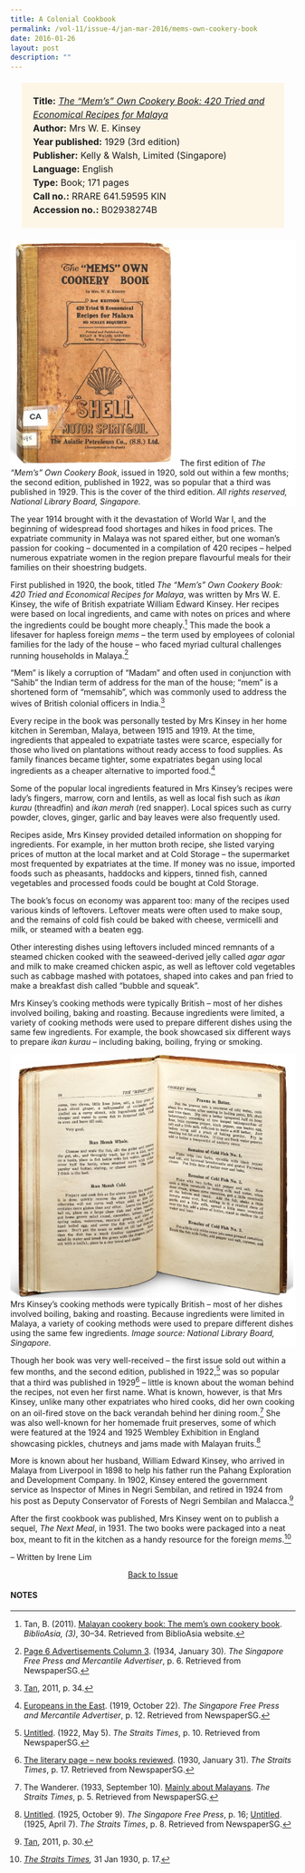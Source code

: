 ```yaml
---
title: A Colonial Cookbook
permalink: /vol-11/issue-4/jan-mar-2016/mems-own-cookery-book
date: 2016-01-26
layout: post
description: ""
---
```

<span style="background-colour: #fdf5e6; padding: 20px; margin: 20px; background:#fdf5e6; display:block; font-size:1rem; line-height:1.5rem;">
<b>Title:</b> <i><a href="https://eservice.nlb.gov.sg/item_holding.aspx?bid=5232525">The “Mem’s” Own Cookery Book: 420 Tried and Economical Recipes for Malaya</a></i><br>
<b>Author:</b> Mrs W. E. Kinsey<br>
<b>Year published:</b> 1929 (3rd edition)<br>
<b>Publisher:</b> Kelly & Walsh, Limited (Singapore)<br>
<b>Language:</b> English<br>
<b>Type:</b> Book; 171 pages<br>
<b>Call no.:</b> RRARE 641.59595 KIN<br>
<b>Accession no.:</b> B02938274B</span>

<div style="background-color: white;"><img style="width: 300px; height: 400px;" src="/images/vol-11-issue-4/a-colonial-cookbook/01_cookbook.jpg">The first edition of <i>The “Mem’s” Own Cookery Book</i>, issued in 1920, sold out within a few months; the second edition, published in 1922, was so popular that a third was published in 1929. This is the cover of the third edition. <i>All rights reserved, National Library Board, Singapore.</i></div>

The year 1914 brought with it the devastation of World War I, and the beginning of widespread food shortages and hikes in food prices. The expatriate community in Malaya was not spared either, but one woman’s passion for cooking – documented in a compilation of 420 recipes – helped numerous expatriate women in the region prepare flavourful meals for their families on their shoestring budgets.

First published in 1920, the book, titled *The “Mem’s” Own Cookery Book: 420 Tried and Economical Recipes for Malaya*, was written by Mrs W. E. Kinsey, the wife of British expatriate William Edward Kinsey. Her recipes were based on local ingredients, and came with notes on prices and where the ingredients could be bought more cheaply.[^1] This made the book a lifesaver for hapless foreign *mems* – the term used by employees of colonial families for the lady of the house – who faced myriad cultural challenges running households in Malaya.[^2]

“Mem” is likely a corruption of “Madam” and often used in conjunction with “Sahib” the Indian term of address for the man of the house; “mem” is a shortened form of “memsahib”, which was commonly used to address the wives of British colonial officers in India.[^3]

Every recipe in the book was personally tested by Mrs Kinsey in her home kitchen in Seremban, Malaya, between 1915 and 1919. At the time, ingredients that appealed to expatriate tastes were scarce, especially for those who lived on plantations without ready access to food supplies. As family finances became tighter, some expatriates began using local ingredients as a cheaper alternative to imported food.[^4]

Some of the popular local ingredients featured in Mrs Kinsey’s recipes were lady’s fingers, marrow, corn and lentils, as well as local fish such as *ikan kurau* (threadfin) and *ikan merah* (red snapper). Local spices such as curry powder, cloves, ginger, garlic and bay leaves were also frequently used.

Recipes aside, Mrs Kinsey provided detailed information on shopping for ingredients. For example, in her mutton broth recipe, she listed varying prices of mutton at the local market and at Cold Storage – the supermarket most frequented by expatriates at the time. If money was no issue, imported foods such as pheasants, haddocks and kippers, tinned fish, canned vegetables and processed foods could be bought at Cold Storage.

The book’s focus on economy was apparent too: many of the recipes used various kinds of leftovers. Leftover meats were often used to make soup, and the remains of cold fish could be baked with cheese, vermicelli and milk, or steamed with a beaten egg.

Other interesting dishes using leftovers included minced remnants of a steamed chicken cooked with the seaweed-derived jelly called *agar agar* and milk to make creamed chicken aspic, as well as leftover cold vegetables such as cabbage mashed with potatoes, shaped into cakes and pan fried to make a breakfast dish called “bubble and squeak”.

Mrs Kinsey’s cooking methods were typically British – most of her dishes involved boiling, baking and roasting. Because ingredients were limited, a variety of cooking methods were used to prepare different dishes using the same few ingredients. For example, the book showcased six different ways to prepare *ikan kurau* – including baking, boiling, frying or smoking.

<div style="background-color: white;"><img style="width:500px" src="/images/vol-11-issue-4/a-colonial-cookbook/02_cookbook.jpg">Mrs Kinsey’s cooking methods were typically British – most of her dishes involved boiling, baking and roasting. Because ingredients were limited in Malaya, a variety of cooking methods were used to prepare different dishes using the same few ingredients. <i>Image source: National Library Board, Singapore.</i></div>

Though her book was very well-received – the first issue sold out within a few months, and the second edition, published in 1922,[^5] was so popular that a third was published in 1929[^6] – little is known about the woman behind the recipes, not even her first name. What is known, however, is that Mrs Kinsey, unlike many other expatriates who hired cooks, did her own cooking on an oil-fired stove on the back verandah behind her dining room.[^7] She was also well-known for her homemade fruit preserves, some of which were featured at the 1924 and 1925 Wembley Exhibition in England showcasing pickles, chutneys and jams made with Malayan fruits.[^8]

More is known about her husband, William Edward Kinsey, who arrived in Malaya from Liverpool in 1898 to help his father run the Pahang Exploration and Development Company. In 1902, Kinsey entered the government service as Inspector of Mines in Negri Sembilan, and retired in 1924 from his post as Deputy Conservator of Forests of Negri Sembilan and Malacca.[^9]

After the first cookbook was published, Mrs Kinsey went on to publish a sequel, *The Next Meal*, in 1931. The two books were packaged into a neat box, meant to fit in the kitchen as a handy resource for the foreign *mems*.[^10]

– Written by Irene Lim

<a href="/vol-11/issue-4/jan-mar-2016/"><center>Back to Issue</center></a>

#### **NOTES**

[^1]:Tan, B. (2011). [Malayan cookery book: The mem’s own cookery book](https://www.nlb.gov.sg/Browse/BiblioAsia.aspx). *BiblioAsia, (3)*, 30–34. Retrieved from BiblioAsia website.

[^2]:[Page 6 Advertisements Column 3](http://eresources.nlb.gov.sg/newspapers/Digitised/Article/singfreepressb19340130-1.2.44.3). (1934, January 30). *The Singapore Free Press and Mercantile Advertiser*, p. 6. Retrieved from NewspaperSG. 

[^3]:[Tan](https://www.nlb.gov.sg/Browse/BiblioAsia.aspx), 2011, p. 34.

[^4]:[Europeans in the East](http://eresources.nlb.gov.sg/newspapers/Digitised/Article/singfreepressb19191022-1.2.45). (1919, October 22). *The Singapore Free Press and Mercantile Advertiser*, p. 12. Retrieved from NewspaperSG.

[^5]:[Untitled](http://eresources.nlb.gov.sg/newspapers/Digitised/Article/straitstimes19220505-1.2.73). (1922, May 5). *The Straits Times*, p. 10. Retrieved from NewspaperSG.

[^6]:[The literary page – new books reviewed](http://eresources.nlb.gov.sg/newspapers/Digitised/Article/straitstimes19300131-1.2.105). (1930, January 31). *The Straits Times*, p. 17. Retrieved from NewspaperSG. 

[^7]:The Wanderer. (1933, September 10). [Mainly about Malayans](http://eresources.nlb.gov.sg/newspapers/Digitised/Article/straitstimes19330910-1.2.27). *The Straits Times*, p. 5. Retrieved from NewspaperSG.

[^8]:[Untitled](http://eresources.nlb.gov.sg/newspapers/Digitised/Article/freepress19251009-1.2.98). (1925, October 9). *The Singapore Free Press*, p. 16; [Untitled](http://eresources.nlb.gov.sg/newspapers/Digitised/Article/straitstimes19250407-1.2.41). (1925, April 7). *The Straits Times*, p. 8. Retrieved from NewspaperSG.

[^9]:[Tan](https://www.nlb.gov.sg/Browse/BiblioAsia.aspx), 2011, p. 30.

[^10]:*[The Straits Times](http://eresources.nlb.gov.sg/newspapers/Digitised/Article/straitstimes19300131-1.2.105),* 31 Jan 1930, p. 17.